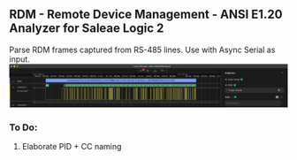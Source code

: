 ## RDM - Remote Device Management - ANSI E1.20 Analyzer for Saleae Logic 2

Parse RDM frames captured from RS-485 lines. Use with Async Serial as input.
![screenshot](./screenshot.png)

### To Do:
1. Elaborate PID + CC naming
